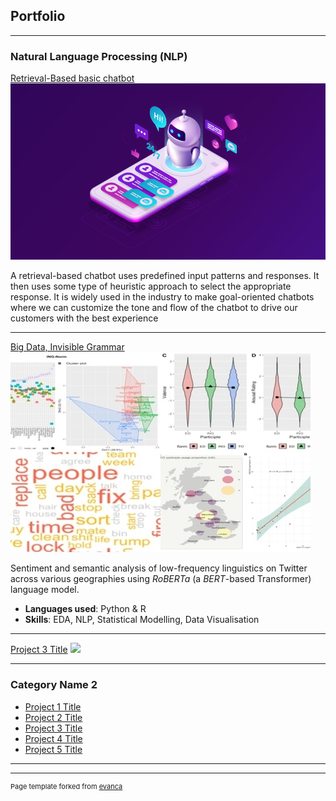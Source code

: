 ## Portfolio

---

### Natural Language Processing (NLP) 

[Retrieval-Based basic chatbot](https://github.com/avikshit-banerjee/Chatbot/blob/main/Chatbot.ipynb)
<img src="images/chatbot.png?raw=true"/>

A retrieval-based chatbot uses predefined input patterns and responses. It then uses some type of heuristic approach to select the appropriate response. It is widely used in the industry to make goal-oriented chatbots where we can customize the tone and flow of the chatbot to drive our customers with the best experience

---
[Big Data, Invisible Grammar](https://github.com/avikshit-banerjee/Semantic-and-Sentiment-Analysis)
<img src="images/thesis.jpg?raw=true"/>

Sentiment and semantic analysis of low-frequency linguistics on Twitter across various geographies using *RoBERTa* (a *BERT*-based Transformer) language model.
- **Languages used**: Python & R
- **Skills**: EDA, NLP, Statistical Modelling, Data Visualisation

---
[Project 3 Title](http://example.com/)
<img src="images/dummy_thumbnail.jpg?raw=true"/>

---

### Category Name 2

- [Project 1 Title](http://example.com/)
- [Project 2 Title](http://example.com/)
- [Project 3 Title](http://example.com/)
- [Project 4 Title](http://example.com/)
- [Project 5 Title](http://example.com/)

---




---
<p style="font-size:11px">Page template forked from <a href="https://github.com/evanca/quick-portfolio">evanca</a></p>
<!-- Remove above link if you don't want to attibute -->
